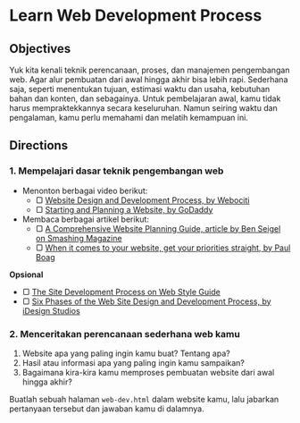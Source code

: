 # Learn Web Development Process

## Objectives

Yuk kita kenali teknik perencanaan, proses, dan manajemen pengembangan web. Agar alur pembuatan dari awal hingga akhir bisa lebih rapi. Sederhana saja, seperti menentukan tujuan, estimasi waktu dan usaha, kebutuhan bahan dan konten, dan sebagainya. Untuk pembelajaran awal, kamu tidak harus mempraktekkannya secara keseluruhan. Namun seiring waktu dan pengalaman, kamu perlu memahami dan melatih kemampuan ini.

## Directions

### 1. Mempelajari dasar teknik pengembangan web

- Menonton berbagai video berikut:
  - ▢ [Website Design and Development Process, by Webociti](https://www.youtube.com/watch?v=gQRsgFw7tcg)
  - ▢ [Starting and Planning a Website, by GoDaddy](https://www.youtube.com/watch?v=j2SI66_gavY)
- Membaca berbagai artikel berikut:
  - ▢ [A Comprehensive Website Planning Guide, article by Ben Seigel on Smashing Magazine](https://www.smashingmagazine.com/2011/06/a-comprehensive-website-planning-guide)
  - ▢ [When it comes to your website, get your priorities straight, by Paul Boag](https://boagworld.com/usability/when-it-comes-to-your-website-get-your-priorities-straight)

**Opsional**

- ▢ [The Site Development Process on Web Style Guide](http://webstyleguide.com/wsg3/1-process/7-development-process.html)
- ▢ [Six Phases of the Web Site Design and Development Process, by iDesign Studios](http://www.idesignstudios.com/faq/process)

### 2. Menceritakan perencanaan sederhana web kamu

1. Website apa yang paling ingin kamu buat? Tentang apa?
2. Hasil atau informasi apa yang paling ingin kamu sampaikan?
3. Bagaimana kira-kira kamu memproses pembuatan website dari awal hingga akhir?

Buatlah sebuah halaman `web-dev.html` dalam website kamu, lalu jabarkan pertanyaan tersebut dan jawaban kamu di dalamnya.
